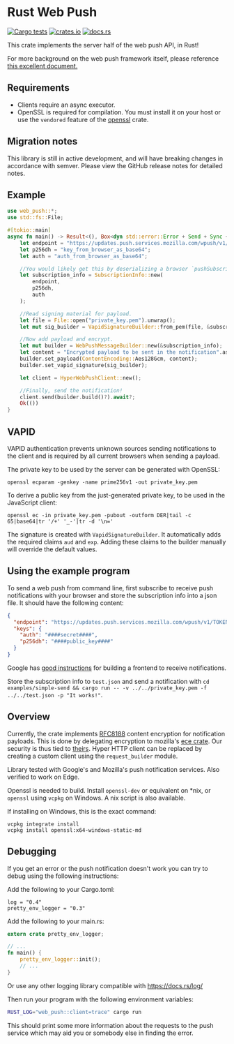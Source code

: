 Rust Web Push
=============

[![Cargo tests](https://github.com/pimeys/rust-web-push/actions/workflows/test.yml/badge.svg)](https://github.com/pimeys/rust-web-push/actions/workflows/test.yml)
[![crates.io](https://img.shields.io/crates/d/web-push)](https://crates.io/crates/web_push)
[![docs.rs](https://docs.rs/web-push/badge.svg)](https://docs.rs/web-push)

This crate implements the server half of the web push API, in Rust!

For more background on the web push framework itself, please
reference [this excellent document.](https://web.dev/notifications/)

## Requirements

- Clients require an async executor.
- OpenSSL is required for compilation. You must install it on your host or use the `vendored` feature of the [openssl](https://docs.rs/openssl/) crate.

## Migration notes

This library is still in active development, and will have breaking changes in accordance with semver. Please view the
GitHub release notes for detailed notes.

Example
--------

```rust
use web_push::*;
use std::fs::File;

#[tokio::main]
async fn main() -> Result<(), Box<dyn std::error::Error + Send + Sync + 'static>> {
    let endpoint = "https://updates.push.services.mozilla.com/wpush/v1/...";
    let p256dh = "key_from_browser_as_base64";
    let auth = "auth_from_browser_as_base64";

    //You would likely get this by deserializing a browser `pushSubscription` object via serde.
    let subscription_info = SubscriptionInfo::new(
        endpoint,
        p256dh,
        auth
    );

    //Read signing material for payload.
    let file = File::open("private_key.pem").unwrap();
    let mut sig_builder = VapidSignatureBuilder::from_pem(file, &subscription_info)?.build()?;

    //Now add payload and encrypt.
    let mut builder = WebPushMessageBuilder::new(&subscription_info);
    let content = "Encrypted payload to be sent in the notification".as_bytes();
    builder.set_payload(ContentEncoding::Aes128Gcm, content);
    builder.set_vapid_signature(sig_builder);

    let client = HyperWebPushClient::new();

    //Finally, send the notification!
    client.send(builder.build()?).await?;
    Ok(())
}
 ```

VAPID
-----

VAPID authentication prevents unknown sources sending notifications to the client and is required by all current
browsers when sending a payload.

The private key to be used by the server can be generated with OpenSSL:

```
openssl ecparam -genkey -name prime256v1 -out private_key.pem
```

To derive a public key from the just-generated private key, to be used in the JavaScript client:

```
openssl ec -in private_key.pem -pubout -outform DER|tail -c 65|base64|tr '/+' '_-'|tr -d '\n='
```

The signature is created with `VapidSignatureBuilder`. It automatically adds the required claims `aud` and `exp`. Adding
these claims to the builder manually will override the default values.

## Using the example program

To send a web push from command line, first subscribe to receive push notifications with your browser and store the
subscription info into a json file. It should have the following content:

``` json
{
  "endpoint": "https://updates.push.services.mozilla.com/wpush/v1/TOKEN",
  "keys": {
    "auth": "####secret####",
    "p256dh": "####public_key####"
  }
}
```

Google has
[good instructions](https://developers.google.com/web/fundamentals/push-notifications/subscribing-a-user) for building a
frontend to receive notifications.

Store the subscription info to `test.json` and send a notification with
`cd examples/simple-send && cargo run -- -v ../../private_key.pem -f ../../test.json -p "It works!"`.

Overview
--------

Currently, the crate implements
[RFC8188](https://datatracker.ietf.org/doc/html/rfc8188) content encryption for notification payloads. This is done by
delegating encryption to mozilla's [ece crate](https://crates.io/crates/ece). Our security is thus tied
to [theirs](https://github.com/mozilla/rust-ece/issues/18).
Hyper HTTP client can be replaced by creating a custom client using the `request_builder` module.

Library tested with Google's and Mozilla's push notification services. Also verified to work on Edge.

Openssl is needed to build. Install `openssl-dev` or equivalent on *nix, or `openssl` using `vcpkg` on Windows. A nix
script is also available.

If installing on Windows, this is the exact command:

```shell
vcpkg integrate install
vcpkg install openssl:x64-windows-static-md
```

Debugging
--------
If you get an error or the push notification doesn't work you can try to debug using the following instructions:

Add the following to your Cargo.toml:

```cargo
log = "0.4"
pretty_env_logger = "0.3"
```

Add the following to your main.rs:

```rust
extern crate pretty_env_logger;

// ...
fn main() {
    pretty_env_logger::init();
    // ...
}
```

Or use any other logging library compatible with https://docs.rs/log/

Then run your program with the following environment variables:

```bash
RUST_LOG="web_push::client=trace" cargo run
```

This should print some more information about the requests to the push service which may aid you or somebody else in
finding the error.
